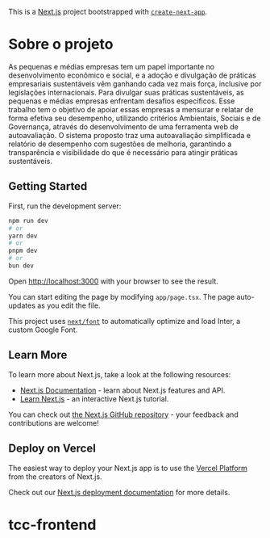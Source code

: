 This is a [Next.js](https://nextjs.org/) project bootstrapped with [`create-next-app`](https://github.com/vercel/next.js/tree/canary/packages/create-next-app).

# Sobre o projeto
As pequenas e médias empresas tem um papel importante no desenvolvimento econômico e social, e a adoção e divulgação de práticas empresariais sustentáveis vêm ganhando cada vez mais força, inclusive por legislações internacionais. Para divulgar suas práticas sustentáveis, as pequenas e médias empresas enfrentam desafios específicos. Esse trabalho tem o objetivo de apoiar essas empresas a mensurar e relatar de forma efetiva seu desempenho, utilizando critérios Ambientais, Sociais e de Governança, através do desenvolvimento de uma ferramenta web de autoavaliação. O sistema proposto traz uma autoavaliação simplificada e relatório de desempenho com sugestões de melhoria, garantindo a transparência e visibilidade do que é necessário para atingir práticas sustentáveis.

## Getting Started

First, run the development server:

```bash
npm run dev
# or
yarn dev
# or
pnpm dev
# or
bun dev
```

Open [http://localhost:3000](http://localhost:3000) with your browser to see the result.

You can start editing the page by modifying `app/page.tsx`. The page auto-updates as you edit the file.

This project uses [`next/font`](https://nextjs.org/docs/basic-features/font-optimization) to automatically optimize and load Inter, a custom Google Font.

## Learn More

To learn more about Next.js, take a look at the following resources:

- [Next.js Documentation](https://nextjs.org/docs) - learn about Next.js features and API.
- [Learn Next.js](https://nextjs.org/learn) - an interactive Next.js tutorial.

You can check out [the Next.js GitHub repository](https://github.com/vercel/next.js/) - your feedback and contributions are welcome!

## Deploy on Vercel

The easiest way to deploy your Next.js app is to use the [Vercel Platform](https://vercel.com/new?utm_medium=default-template&filter=next.js&utm_source=create-next-app&utm_campaign=create-next-app-readme) from the creators of Next.js.

Check out our [Next.js deployment documentation](https://nextjs.org/docs/deployment) for more details.
# tcc-frontend
